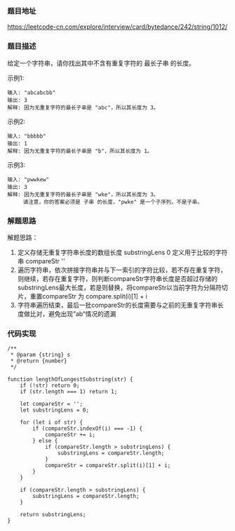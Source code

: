 ### 题目地址
https://leetcode-cn.com/explore/interview/card/bytedance/242/string/1012/

### 题目描述
给定一个字符串，请你找出其中不含有重复字符的 最长子串 的长度。

示例1:
```
输入: "abcabcbb"
输出: 3 
解释: 因为无重复字符的最长子串是 "abc"，所以其长度为 3。
```

示例2:
```
输入: "bbbbb"
输出: 1
解释: 因为无重复字符的最长子串是 "b"，所以其长度为 1。
```

示例3:
```
输入: "pwwkew"
输出: 3
解释: 因为无重复字符的最长子串是 "wke"，所以其长度为 3。
     请注意，你的答案必须是 子串 的长度，"pwke" 是一个子序列，不是子串。
```


### 解题思路

解题思路：

1. 定义存储无重复字符串长度的数组长度 substringLens 0
   定义用于比较的字符串 compareStr ''
2. 遍历字符串，依次拼接字符串并与下一索引的字符比较，若不存在重复字符，则继续，若存在重复字符，则判断compareStr字符串长度是否超过存储的substringLens最大长度，若是则替换，将compareStr以当前字符为分隔符切片，重置compareStr 为 compare.split(i)[1] + i
3. 字符串遍历结束，最后一批compareStr的长度需要与之前的无重复字符串长度做比对，避免出现”ab“情况的遗漏


### 代码实现

```
/**
 * @param {string} s
 * @return {number}
 */

function lengthOfLongestSubstring(str) {
    if (!str) return 0;
    if (str.length === 1) return 1;

    let compareStr = '';
    let substringLens = 0;

    for (let i of str) {
        if (compareStr.indexOf(i) === -1) {
            compareStr += i;
        } else {
            if (compareStr.length > substringLens) {
                substringLens = compareStr.length;
            }
            compareStr = compareStr.split(i)[1] + i;
        }
    }

    if (compareStr.length > substringLens) {
        substringLens = compareStr.length;
    }

    return substringLens;
}

```